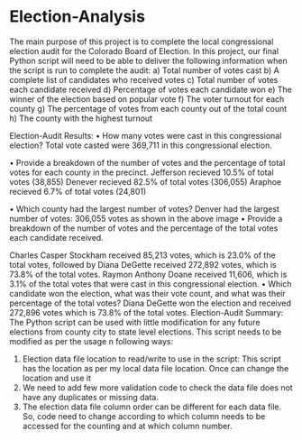 # Election-Analysis 
The main purpose of this project is to complete the local congressional election audit for the Colorado Board of Election. In this project, our final Python script will need to be able to deliver the following information when the script is run to complete the audit:
a) Total number of votes cast
b) A complete list of candidates who received votes
c) Total number of votes each candidate received
d) Percentage of votes each candidate won
e) The winner of the election based on popular vote
f) The voter turnout for each county
g) The percentage of votes from each county out of the total count
h) The county with the highest turnout

Election-Audit Results:
•	How many votes were cast in this congressional election?
Total vote casted were 369,711 in this congressional election.
 
•	Provide a breakdown of the number of votes and the percentage of total votes for each county in the precinct.
 Jefferson recieved 10.5% of total votes (38,855)
 Denever recieved 82.5% of total votes (306,055)
 Araphoe recieved 6.7% of total votes (24,801)
 
•	Which county had the largest number of votes?
Denver had the largest number of votes: 306,055 votes as shown in the above image
•	Provide a breakdown of the number of votes and the percentage of the total votes each candidate received.
 
Charles Casper Stockham received 85,213 votes, which is 23.0% of the total votes, followed by Diana DeGette received 272,892 votes, which is 73.8% of the total votes. Raymon Anthony Doane received 11,606, which is 3.1% of the total votes that were cast in this congressional election.
•	Which candidate won the election, what was their vote count, and what was their percentage of the total votes?
     	Diana DeGette won the election and received 272,896 votes which is 73.8% of the total votes.
Election-Audit Summary:
The Python script can be used with little modification for any future elections from county city to state level elections. This script needs to be modified as per the usage n following ways:
1)	Election data file location to read/write to use in the script: This script has the location as per my local data file location. Once can change the location and use it
2)	We need to add few more validation code to check the data file does not have any duplicates or missing data.
3)	The election data file column order can be different for each data file. So, code need to change according to which column needs to be accessed for the counting and at which column number. 
